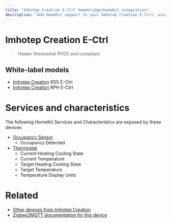 ```yaml
---
title: "Imhotep Creation E-Ctrl Homebridge/HomeKit integration"
description: "Add HomeKit support to your Imhotep Creation E-Ctrl, using Homebridge, Zigbee2MQTT and homebridge-z2m."
---
```

<!---
This file has been GENERATED using src/docgen/docgen.ts
DO NOT EDIT THIS FILE MANUALLY!
-->
# Imhotep Creation E-Ctrl
> Heater thermostat PH25 and compliant


## White-label models
* [Imhotep Creation](../index.md#imhotep_creation) RSS E-Ctrl
* [Imhotep Creation](../index.md#imhotep_creation) RPH E-Ctrl

# Services and characteristics
The following HomeKit Services and Characteristics are exposed by
these devices

* [Occupancy Sensor](../../sensors.md)
  * Occupancy Detected
* [Thermostat](../../climate.md)
  * Current Heating Cooling State
  * Current Temperature
  * Target Heating Cooling State
  * Target Temperature
  * Temperature Display Units


# Related
* [Other devices from Imhotep Creation](../index.md#imhotep_creation)
* [Zigbee2MQTT documentation for this device](https://www.zigbee2mqtt.io/devices/E-Ctrl.html)